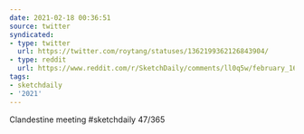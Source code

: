 ```yaml
---
date: 2021-02-18 00:36:51
source: twitter
syndicated:
- type: twitter
  url: https://twitter.com/roytang/statuses/1362199362126843904/
- type: reddit
  url: https://www.reddit.com/r/SketchDaily/comments/ll0q5w/february_16th_secret_society/gntwp2h/
tags:
- sketchdaily
- '2021'
---
```


Clandestine meeting #sketchdaily 47/365